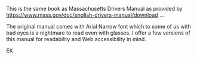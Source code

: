 This is the same book as Massachusetts Drivers Manual as provided by https://www.mass.gov/doc/english-drivers-manual/download ...

The original manual comes with Arial Narrow font which to some of us with bad eyes is a nightmare to read even with glasses. I offer a few versions of this manual for readability and Web accessibility in mind.

EK

